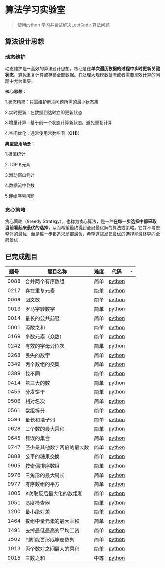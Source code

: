 # 算法学习实验室

> 使用python 学习并尝试解决LeetCode 算法问题

## 算法设计思想

### 动态维护

动态维护是一高效的算法设计思想，核心是在**单次遍历数据的过程中实时更新关键状态**，避免重复计算或存储全部数据。在处理大规模数据流或者需要高效计算的问题中尤为重要。

**核心思想**：

1.状态精简：只需维护解决问题所需的最小状态集

2.实时更新：在数据到达时立即更新状态

3.增量计算：基于前一个状态计算新状态，避免重复计算

4.空间优化：通常使用常数空间（**O(1)**）

**典型应用场景：**

1.极值统计

2.TOP K元素

3.滑动窗口统计

4.数据流中位数

5.连续序列问题

### 贪心策略

贪心策略（Greedy Strategy），也称为贪心算法，是一种**在每一步选择中都采取当前看起来最优的选择**，从而希望最终得到全局最优解的算法或策略。它并不考虑整体的最优，而是每一步都追求局部最优，希望这些局部最优的选择能最终导向全局最优 

## 已完成题目

| 题号   | 题目名称          | 难度  | 代码                                                                                                                               | -   |
| ---- | ------------- | --- | -------------------------------------------------------------------------------------------------------------------------------- | --- |
| 0088 | 合并两个有序数组      | 简单  | [python](https://github.com/Biophilia18/algorithms_lab/tree/main/leetcode/p088_merge_sorted_array.py)                            |     |
| 0217 | 存在重复元素        | 简单  | [python](https://github.com/Biophilia18/algorithms_lab/tree/main/leetcode/p0217_contains_duplicate.py)                           |     |
| 0009 | 回文数           | 简单  | [python](https://github.com/Biophilia18/algorithms_lab/tree/main/leetcode/p0009_palindrome_number.py)                            |     |
| 0013 | 罗马字转数字        | 简单  | [python](https://github.com/Biophilia18/algorithms_lab/tree/main/leetcode/p0013_roman_to_int.py)                                 |     |
| 0014 | 最长的公共前缀       | 简单  | [python](https://github.com/Biophilia18/algorithms_lab/tree/main/leetcode/p0014_longest_common_prefix.py)                        |     |
| 0001 | 两数之和          | 简单  | [python](https://github.com/Biophilia18/algorithms_lab/tree/main/leetcode/p0001_two_sum.py)                                      |     |
| 0169 | 多数元素（众数）      | 简单  | [python](https://github.com/Biophilia18/algorithms_lab/tree/main/leetcode/p0169_majority_element.py)                             |     |
| 0242 | 有效的字母异位次      | 简单  | [python](https://github.com/Biophilia18/algorithms_lab/tree/main/leetcode/p0242_valid_anagram.py)                                |     |
| 0268 | 丢失的数字         | 简单  | [python](https://github.com/Biophilia18/algorithms_lab/tree/main/leetcode/p0268_missing_number.py)                               |     |
| 0349 | 两个数组的交集       | 简单  | [python](https://github.com/Biophilia18/algorithms_lab/tree/main/leetcode/p0349_intersection_of_two_array.py)                    |     |
| 0389 | 找不同           | 简单  | [python](https://github.com/Biophilia18/algorithms_lab/tree/main/leetcode/p0389_find_difference.py)                              |     |
| 0414 | 第三大的数         | 简单  | [python](https://github.com/Biophilia18/algorithms_lab/tree/main/leetcode/p0414_third_maximum_number.py)                         |     |
| 0455 | 分发饼干          | 简单  | [python](https://github.com/Biophilia18/algorithms_lab/tree/main/leetcode/p0455_assign_cookies.py)                               |     |
| 0506 | 相对名次          | 简单  | [python](https://github.com/Biophilia18/algorithms_lab/tree/main/leetcode/p0506_relative_ranks.py)                               |     |
| 0561 | 数组拆分          | 简单  | [python](https://github.com/Biophilia18/algorithms_lab/tree/main/leetcode/p0561_array_partition.py)                              |     |
| 0594 | 最长和谐子列        | 简单  | [python](https://github.com/Biophilia18/algorithms_lab/tree/main/leetcode/p0594_longest_harmonious_sussequence.py)               |     |
| 0628 | 三个数的最大乘积      | 简单  | [python](https://github.com/Biophilia18/algorithms_lab/tree/main/leetcode/p0628_maximum_product_of_three_numbers.py)             |     |
| 0645 | 错误的集合         | 简单  | [python](https://github.com/Biophilia18/algorithms_lab/tree/main/leetcode/p0645_set_mismatch.py)                                 |     |
| 0747 | 至少是其他数字两倍的最大数 | 简单  | [python](https://github.com/Biophilia18/algorithms_lab/tree/main/leetcode/p0747_largest_num_at_least_twice_of_others.py)         |     |
| 0888 | 公平的糖果交换       | 简单  | [python](https://github.com/Biophilia18/algorithms_lab/tree/main/leetcode/p0888_fair_candy_swap.py)                              |     |
| 0905 | 按奇偶排序数组       | 简单  | [python](https://github.com/Biophilia18/algorithms_lab/tree/main/leetcode/p0905_sort_array_by_parity.py)                         |     |
| 0976 | 三角形的最大周长      | 简单  | [python](https://github.com/Biophilia18/algorithms_lab/tree/main/leetcode/p0976_largest_perimeter_triangle.py)                   |     |
| 0977 | 有序数组的平方       | 简单  | [python](https://github.com/Biophilia18/algorithms_lab/tree/main/leetcode/p0977_squares_of_sorted_array.py.py)                   |     |
| 1005 | K次取反后最大化的数组和  | 简单  | [python](https://github.com/Biophilia18/algorithms_lab/tree/main/leetcode/p1005_maximum_sum_of_array_after_k_negations.py)       |     |
| 1051 | 高度检查器         | 简单  | [python](https://github.com/Biophilia18/algorithms_lab/tree/main/leetcode/p1051_height_checkr.py)                                |     |
| 1200 | 最小绝对差         | 简单  | [python](https://github.com/Biophilia18/algorithms_lab/tree/main/leetcode/p1200_minimum_absolute_difference.py)                  |     |
| 1464 | 数组中量元素的最大乘积   | 简单  | [python](https://github.com/Biophilia18/algorithms_lab/tree/main/leetcode/p1464_maximum_product_of_two_elements_in_array.py)     |     |
| 1491 | 去掉最低最高的平均工资   | 简单  | [python](https://github.com/Biophilia18/algorithms_lab/tree/main/leetcode/p1491_average_salary_excluding_maximum_and_minimum.py) |     |
| 1502 | 判断能否形成等差数列    | 简单  | [python](https://github.com/Biophilia18/algorithms_lab/tree/main/leetcode/p1502_make_arithmetic_progression_from_sequence.py)    |     |
| 1913 | 两个数对之间最大的乘积   | 简单  | [python](https://github.com/Biophilia18/algorithms_lab/tree/main/leetcode/p1913_maximum_product_of_two_pairs.py)                 |     |
| 0015 | 三数之和          | 中等  | [python](https://github.com/Biophilia18/algorithms_lab/tree/main/leetcode/p0015_sum_of_3_nums.py)                                |     |






